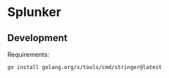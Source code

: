 # Splunker

## Development

Requirements:
```
go install golang.org/x/tools/cmd/stringer@latest

```